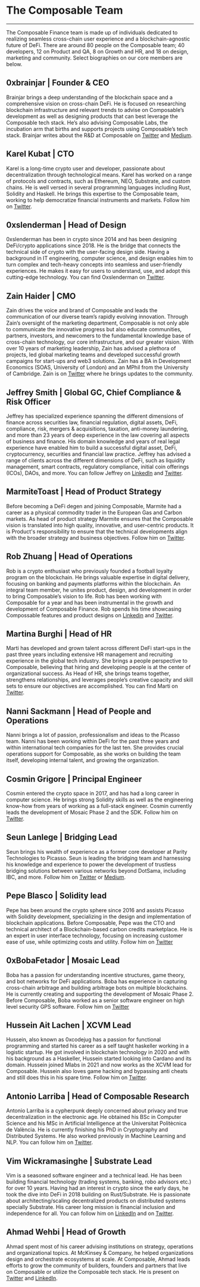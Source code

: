 # The Composable Team

---



The Composable Finance team is made up of individuals dedicated to realizing seamless cross-chain user experience and a blockchain-agnostic future of DeFi. There are around 80 people on the Composable team; 40 developers, 12 on Product and QA, 8 on Growth and HR, and 18 on design, marketing and community. Select biographies on our core members are below.

## 0xbrainjar | Founder & CEO

Brainjar brings a deep understanding of the blockchain space and a comprehensive vision on cross-chain DeFi. He is focused on researching blockchain infrastructure and relevant trends to advise on Composable’s development as well as designing products that can best leverage the Composable tech stack.  He’s also advising Composable Labs, the incubation arm that births and supports projects using Composable’s tech stack. Brainjar writes about the R&D at Composable on [Twitter](https://twitter.com/0xbrainjar) and [Medium](https://medium.com/@0xbrainjar).

## Karel Kubat | CTO

Karel is a long-time crypto user and developer, passionate about decentralization through technological means. Karel has worked on a range of protocols and contracts, such as Ethereum, NEO, Substrate, and custom chains. He is well versed in several programming languages including Rust, Solidity and Haskell. He brings this expertise to the Composable team, working to help democratize financial instruments and markets. Follow him on [Twitter](https://twitter.com/0xkaiserkarel).

## 0xslenderman | Head of Design

0xslenderman has been in crypto since 2014 and has been designing DeFi/crypto applications since 2018. He is the bridge that connects the technical side of crypto with the user-facing design side. Having a background in IT engineering, computer science, and design enables him to turn complex and tech-heavy concepts into seamless and user-friendly experiences. He makes it easy for users to understand, use, and adopt this cutting-edge technology. You can find Oxslenderman on [Twitter](https://twitter.com/0xslenderman).

## Zain Haider | CMO

Zain drives the voice and brand of Composable and leads the communication of our diverse team’s rapidly evolving innovation. Through Zain’s oversight of the marketing department, Composable is not only able to communicate the innovative progress but also educate communities, partners, investors, and newcomers to the fundamental knowledge base of cross-chain technology, our core infrastructure, and our greater vision. With over 10 years of marketing leadership, Zain has advised a plethora of projects, led global marketing teams and developed successful growth campaigns for start-ups and web3 solutions. Zain has a BA in Development Economics (SOAS, University of London) and an MPhil from the University of Cambridge. Zain is on [Twitter](https://twitter.com/zha_tweets) where he brings updates to the community.

## Jeffrey Smith | Global GC, Chief Compliance & Risk Officer

Jeffrey has specialized experience spanning the different dimensions of finance across securities law, financial regulation, digital assets, DeFi, compliance, risk, mergers & acquisitions, taxation, anti-money laundering, and more than 23 years of deep experience in the law covering all aspects of business and finance. His domain knowledge and years of real legal experience have enabled him to build a successful digital asset, DeFi, cryptocurrency, securities and financial law practice. Jeffrey has advised a range of clients across the different dimensions of DeFi, such as liquidity management, smart contracts, regulatory compliance, initial coin offerings (ICOs), DAOs, and more. You can follow Jeffrey on [LinkedIn](https://www.linkedin.com/in/jeffrey-smith-jd-llm-crcp-iaccp-crm-67623011/) and [Twitter](https://twitter.com/JeffreyAPIs).

## MarmiteToast | Head of Product Strategy

Before becoming a DeFi degen and joining Composable, Marmite had a career as a physical commodity trader in the European Gas and Carbon markets. As head of product strategy Marmite ensures that the Composable vision is translated into high quality, innovative, and user-centric products. It is Product's responsibility to ensure that the technical developments align with the broader strategy and business objectives. Follow him on [Twitter](https://twitter.com/TLE_dot_com).

## Rob Zhuang | Head of Operations

Rob is a crypto enthusiast who previously founded a football loyalty program on the blockchain. He brings valuable expertise in digital delivery, focusing on banking and payments platforms within the blockchain. An integral team member, he unites product, design, and development in order to bring Composable’s vision to life. Rob has been working with Composable for a year and has been instrumental in the growth and development of  Composable Finance. Rob spends his time showcasing Compossable features and product designs on [Linkedin](https://www.linkedin.com/in/robertzhuangpm/?originalSubdomain=uk) and [Twitter](https://twitter.com/GosuRZ).

## Martina Burghi | Head of HR

Marti has developed and grown talent across different DeFi start-ups in the past three years including extensive HR management and recruiting experience in the global tech industry. She brings a people perspective to Composable, believing that hiring and developing people is at the center of organizational success. As Head of HR, she brings teams together, strengthens relationships, and leverages people’s creative capacity and skill sets to ensure our objectives are accomplished. You can find Marti on [Twitter](https://twitter.com/martiburghi).

## Nanni Sackmann | Head of People and Operations

Nanni brings a lot of passion, professionalism and ideas to the Picasso team. Nanni has been working within DeFi for the past three years and within international tech companies for the last ten. She provides crucial operations support for Composable, as she works on building the team itself, developing internal talent, and growing the organization.

## Cosmin Grigore | Principal Engineer

Cosmin entered the crypto space in 2017, and has had a long career in computer science. He brings strong Solidity skills as well as the engineering know-how from years of working as a full-stack engineer. Cosmin currently leads the development of Mosaic Phase 2 and the SDK. Follow him on [Twitter](https://twitter.com/gcosmintech?lang=en). 

## Seun Lanlege | Bridging Lead 

Seun brings his wealth of experience as a former core developer at Parity Technologies to Picasso. Seun is leading the bridging team and harnessing his knowledge and experience to power the development of trustless bridging solutions between various networks beyond DotSama, including IBC, and more. Follow him on [Twitter](https://twitter.com/seunlanlege) or [Medium](https://medium.com/@seunlanlege).

## Pepe Blasco | Solidity lead

Pepe has been around the crypto sphere since 2016 and assists Picasso with Solidity development, specializing in the design and implementation of blockchain applications. Before Composable, Pepe was the CTO and technical architect of a Blockchain-based carbon credits marketplace. He is an expert in user interface technology, focusing on increasing customer ease of use, while optimizing costs and utility. Follow him on [Twitter](https://mobile.twitter.com/pepeblasco_tech)

## 0xBobaFetador | Mosaic Lead

Boba has a passion for understanding incentive structures, game theory, and bot networks for DeFi applications. Boba has experience in capturing cross-chain arbitrage and building arbitrage bots on multiple blockchains. He is currently creating and supporting the development of Mosaic Phase 2. Before Composable, Boba worked as a senior software engineer on high level security GPS software. Follow him on [Twitter](https://mobile.twitter.com/Bobafetador/with_replies)

## Hussein Ait Lachen | XCVM Lead 

Hussein, also known as 0xcodejug has a passion for functional programming and started his career as a self taught haskeller working in a logistic startup. He got involved in blockchain technology in 2020 and with his background as a Haskeller, Hussein started looking into Cardano and its domain. Hussein joined Mlabs in 2021 and now works as the XCVM lead for Composable. Hussein also loves game hacking and bypassing anti cheats and still does this in his spare time. Follow him on [Twitter](https://twitter.com/0xc0dejug).

## Antonio Larriba | Head of Composable Research

Antonio Larriba is a cypherpunk deeply concerned about privacy and true decentralization in the electronic age. He obtained his BSc in Computer Science and his MSc in Artificial Intelligence at the Universitat Politècnica de València.  He is currently finishing his PhD in Cryptography and Distributed Systems. He also worked previously in Machine Learning and NLP. You can follow him on [Twitter](https://twitter.com/Cryptoni0x).

## Vim Wickramasinghe | Substrate Lead

Vim is a seasoned software engineer and a technical lead. He has been building financial technology (trading systems, banking, robo advisors etc.) for over 10 years. Having had an interest in crypto since the early days, he took the dive into DeFi in 2018 building on Rust/Substrate. He is passionate about architecting/scaling decentralized products on distributed systems specially Substrate. His career long mission is financial inclusion and independence for all. You can follow him on [LinkedIn](https://www.linkedin.com/in/vimukthicom/) and on [Twitter](https://twitter.com/rustic_cyborg).

## Ahmad Wehbi | Head of Growth

Ahmad spent most of his career advising institutions on strategy, operations and organizational topics. At McKinsey & Company, he helped organizations design and orchestrate ecosystems at scale. At Composable, Ahmad leads efforts to grow the community of builders, founders and partners that live on Composable or utilize the Composable tech stack. He is present on [Twitter](https://twitter.com/wehbix) and [LinkedIn](https://www.linkedin.com/in/ahmad-wehbi-184813134/). 
